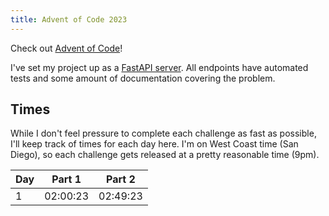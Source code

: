 ```yaml
---
title: Advent of Code 2023
---
```


Check out [Advent of Code](https://adventofcode.com/)!

I've set my project up as a [FastAPI server](https://fletcheaston.com/experiments/advent-of-code-2023/docs).
All endpoints have automated tests and some amount of documentation covering the problem.

## Times

While I don't feel pressure to complete each challenge as fast as possible, I'll keep track of times for each day here.
I'm on West Coast time (San Diego), so each challenge gets released at a pretty reasonable time (9pm).

| Day | Part 1   | Part 2   |
|-----|----------|----------|
| 1   | 02:00:23 | 02:49:23 |